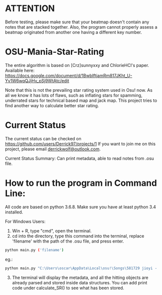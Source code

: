 # ATTENTION
Before testing, please make sure that your beatmap doesn't contain any notes that are stacked together. Also, the program cannot properly assess a beatmap originated from another one having a different key number.

# OSU-Mania-Star-Rating
The entire algorithm is based on [Crz]sunnyxxy and ChlorieHCl's paper. Available here: https://docs.google.com/document/d/1BwbIftjamRm817JKht_U-Yv1W6wqQJjHv_pSj9WtAtc/edit

Note that this is not the prevailing star rating system used in Osu! now. As all we know it has lots of flaws, such as inflating stars for spamming, underrated stars for technical based map and jack map. This project tries to find another way to calculate better star rating.

# Current Status
The current status can be checked on https://github.com/users/Derrick97/projects/1
If you want to join me on this project, please email derrickwolf@outlook.com.

Current Status Summary: Can print metadata, able to read notes from .osu file.

# How to run the program in Command Line:
All code are based on python 3.6.8. Make sure you have at least python 3.4 installed.

For Windows Users:
1. Win + R, type "cmd", open the terminal.
2. cd into the directory, type this command into the terminal, replace 'filename' with the path of the .osu file, and press enter.
 ```bash
python main.py ('filename')
```
eg.:
 ```bash
python main.py "C:\Users\oscar\AppData\Local\osu!\Songs\581729 jioyi - cyanine\jioyi - cyanine (Rivals_7) [Ultimate].osu"
```
3. The terminal will display the metadata, and all the hitting objects are already parsed and stored inside data structures. You can add print code under
calculate_SR() to see what has been stored.
